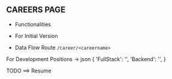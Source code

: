 ## CAREERS PAGE

- Functionalities

- For Initial Version

- Data Flow 
Route `/career/<careername>`


For Development Positions -> json
{
    'FullStack': '<jobId>',
    'Backend': '<jobId>',
}


TODO ==> Resume 


<!-- Filter criteria -> Position , JobProfile , JobId  💯--> 